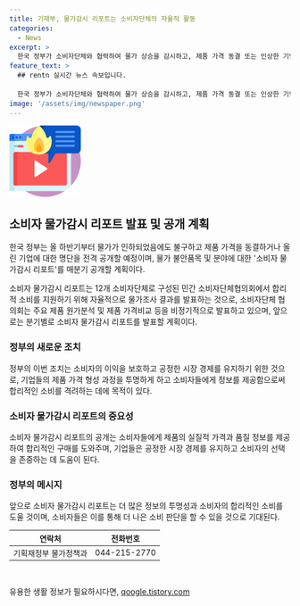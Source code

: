 ```yaml
---
title: 기재부, 물가감시 리포트는 소비자단체의 자율적 활동
categories:
  - News
excerpt: >
  한국 정부가 소비자단체와 협력하여 물가 상승을 감시하고, 제품 가격 동결 또는 인상한 기업 명단을 공개할 예정이라고 합니다. 소비자 물가감시 리포트는 매분기에 공개될 예정으로, 소비자들의 합리적 소비를 지원하기 위해 물가조사 결과를 발표할 것입니다. 이로써 소비자들이 더 나은 소비결정을 할 수 있게 될 것으로 보입니다.
feature_text: >
  ## rentn 실시간 뉴스 속보입니다.

  한국 정부가 소비자단체와 협력하여 물가 상승을 감시하고, 제품 가격 동결 또는 인상한 기업 명단을 공개할 예정이라고 합니다. 소비자 물가감시 리포트는 매분기에 공개될 예정으로, 소비자들의 합리적 소비를 지원하기 위해 물가조사 결과를 발표할 것입니다. 이로써 소비자들이 더 나은 소비결정을 할 수 있게 될 것으로 보입니다.
image: '/assets/img/newspaper.png'
---
```


<p><img src="/assets/img/news.png" alt="rentncar 속보" /></p>

<h2 data-ke-size="size26">소비자 물가감시 리포트 발표 및 공개 계획</h2>

<p>한국 정부는 올 하반기부터 물가가 인하되었음에도 불구하고 제품 가격을 동결하거나 올린 기업에 대한 명단을 전격 공개할 예정이며, 물가 불안품목 및 분야에 대한 '소비자 물가감시 리포트'를 매분기 공개할 계획이다.</p>

<p data-ke-size="size16">소비자 물가감시 리포트는 12개 소비자단체로 구성된 민간 소비자단체협의회에서 합리적 소비를 지원하기 위해 자율적으로 물가조사 결과를 발표하는 것으로, 소비자단체 협의회는 주요 제품 원가분석 및 제품 가격비교 등을 비정기적으로 발표하고 있으며, 앞으로는 분기별로 소비자 물가감시 리포트를 발표할 계획이다.</p>

<h3>정부의 새로운 조치</h3>

<p data-ke-size="size16">정부의 이번 조치는 소비자의 이익을 보호하고 공정한 시장 경제를 유지하기 위한 것으로, 기업들의 제품 가격 형성 과정을 투명하게 하고 소비자들에게 정보를 제공함으로써 합리적인 소비를 격려하는 데에 목적이 있다.</p>

<h3>소비자 물가감시 리포트의 중요성</h3>

<p data-ke-size="size16">소비자 물가감시 리포트의 공개는 소비자들에게 제품의 실질적 가격과 품질 정보를 제공하여 합리적인 구매를 도와주며, 기업들은 공정한 시장 경제를 유지하고 소비자의 선택을 존중하는 데 도움이 된다.</p>

<h3>정부의 메시지</h3>

<p data-ke-size="size16">앞으로 소비자 물가감시 리포트는 더 많은 정보의 투명성과 소비자의 합리적인 소비를 도울 것이며, 소비자들은 이를 통해 더 나은 소비 판단을 할 수 있을 것으로 기대된다.</p>

<table>
<thead>
<tr>
<th>연락처</th>
<th>전화번호</th>
</tr>
</thead>
<tbody>
<tr>
<td>기획재정부 물가정책과</td>
<td style="text-align: center; height: 17px;">044-215-2770</td>
</tr>
</tbody>
</table>

<p data-ke-size="size16">&nbsp;</p>
유용한 생활 정보가 필요하시다면, <a href="https://qoogle.tistory.com" rel="dofollow">qoogle.tistory.com</a>



